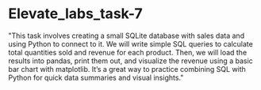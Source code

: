 # Elevate_labs_task-7
"This task involves creating a small SQLite database with sales data and using Python to connect to it. We will write simple SQL queries to calculate total quantities sold and revenue for each product. Then, we will load the results into pandas, print them out, and visualize the revenue using a basic bar chart with matplotlib. It’s a great way to practice combining SQL with Python for quick data summaries and visual insights."
